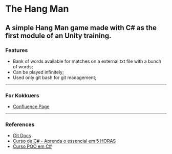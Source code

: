 # The Hang Man
A simple Hang Man game made with C# as the first module of an Unity training.
------------
### Features
- Bank of words available for matches on a external txt file with a bunch of words;
- Can be played infinitely;
- Used only git bash for git management;
------------
### For Kokkuers
- [Confluence Page](https://kokkugames.atlassian.net/wiki/spaces/~551654817/pages/869924922/C+Hangman)
------------
### References
- [Git Docs](https://git-scm.com/docs)
- [Curso de C# - Aprenda o essencial em 5 HORAS](https://www.youtube.com/watch?v=PKMm-cHe56g&t=16507s)
- [Curso POO em C#](https://www.youtube.com/@cursosaspnet/streams)
